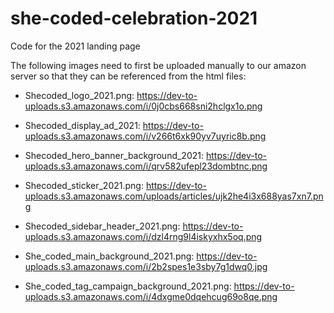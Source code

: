 # she-coded-celebration-2021
Code for the 2021 landing page

The following images need to first be uploaded manually to our amazon server so that they can be referenced from the html files:

* Shecoded_logo_2021.png: https://dev-to-uploads.s3.amazonaws.com/i/0j0cbs668sni2hclgx1o.png

* Shecoded_display_ad_2021: https://dev-to-uploads.s3.amazonaws.com/i/v266t6xk90yv7uyric8b.png

* Shecoded_hero_banner_background_2021: https://dev-to-uploads.s3.amazonaws.com/i/qrv582ufepl23dombtnc.png

* Shecoded_sticker_2021.png: https://dev-to-uploads.s3.amazonaws.com/uploads/articles/ujk2he4i3x688yas7xn7.png

* Shecoded_sidebar_header_2021.png: https://dev-to-uploads.s3.amazonaws.com/i/dzl4rng9l4iskyxhx5oq.png

* She_coded_main_background_2021.png: https://dev-to-uploads.s3.amazonaws.com/i/2b2spes1e3sby7g1dwq0.jpg

* She_coded_tag_campaign_background_2021.png: https://dev-to-uploads.s3.amazonaws.com/i/4dxgme0dqehcug69o8qe.png
